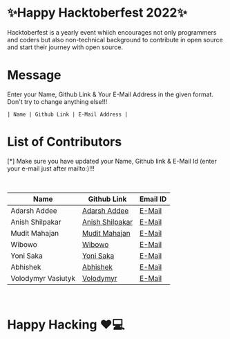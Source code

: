 <h1>✨Happy Hacktoberfest 2022✨</h1>
<p>Hacktoberfest is a yearly event whiich encourages not only programmers and coders but also non-technical background to contribute in open source and start their journey with open source.</p>
  
# Message
<p>Enter your Name, Github Link & Your E-Mail Address in the given format. Don't try to change anything else!!!</p>
<code>| Name | Github Link | E-Mail Address |</code> 

# List of Contributors
<p>[*] Make sure you have updated your Name, Github link & E-Mail Id (enter your e-mail just after mailto:)!!!</p>
<br>
  
| Name | Github Link | Email ID |
| ------|----------|---------- |
| Adarsh Addee | <a href="https://github.com/AdarshAddee">Adarsh Addee</a> | <a href="mailto:example@gmail.com">E-Mail</a> |
| Anish Shilpakar | <a href="https://github.com/juju2181">Anish Shilpakar</a> | <a href="mailto:contact@shilpakaranish.com.np">E-Mail</a> |
| Mudit Mahajan | <a href="https://github.com/muditmahajan21">Mudit Mahajan</a> | <a href="mailto:muditmahajan21@gmail.com">E-Mail</a> |
| Wibowo | <a href="https://github.com/bowouhuy">Wibowo</a> | <a href="mailto:bowouhuuy@gmail.com">E-Mail</a> |
| Yoni Saka | <a href="https://github.com/yonisaka">Yoni Saka</a> | <a href="mailto:yonisaka0@gmail.com">E-Mail</a> |
| Abhishek | <a href="https://github.com/Unseen-firebrand">Abhishek</a> | <a href="mailto:abhishek112001mishra@gmail.com">E-Mail</a> |
| Volodymyr Vasiutyk | <a href="https://github.com/vasvolodimir">Volodymyr</a> | <a href="mailto:volodymyr.vasiutyk@gmail.com">E-Mail</a> |












<br>
<h1>
  Happy Hacking ❤💻
</h1>
